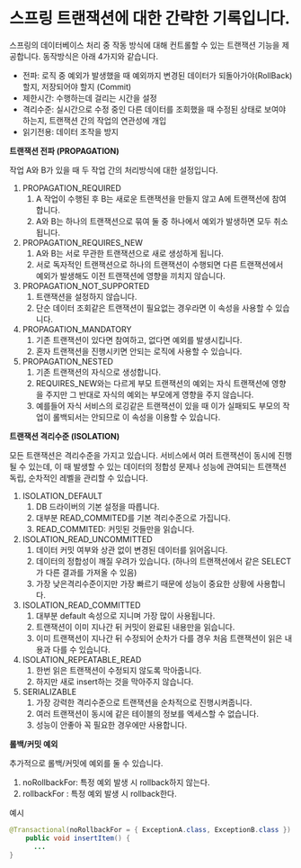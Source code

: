 # 스프링 트랜잭션에 대한 간략한 기록입니다.

스프링의 데이터베이스 처리 중 작동 방식에 대해 컨트롤할 수 있는 트랜잭션 기능을 제공합니다.
동작방식은 아래 4가지와 같습니다.

- 전파: 로직 중 예외가 발생했을 때 예외까지 변경된 데이터가 되돌아가야(RollBack) 할지, 저장되어야 할지 (Commit)
- 제한시간: 수행하는데 걸리는 시간을 설정
- 격리수준: 실시간으로 수정 중인 다른 데이터를 조회했을 때 수정된 상태로 보여야 하는지, 트랜잭션 간의 작업의 연관성에 개입
- 읽기전용: 데이터 조작을 방지

**트랜잭션 전파 (PROPAGATION)**

작업 A와 B가 있을 때 두 작업 간의 처리방식에 대한 설정입니다.

1. PROPAGATION_REQUIRED
    1. A 작업이 수행된 후 B는 새로운 트랜잭션을 만들지 않고 A에 트랜잭션에 참여합니다.
    2. A와 B는 하나의 트랜잭션으로 묶여 둘 중 하나에서 예외가 발생하면 모두 취소됩니다.
2. PROPAGATION_REQUIRES_NEW
    1. A와 B는 서로 무관한 트랜잭션으로 새로 생성하게 됩니다.
    2. 서로 독자적인 트랜잭션으로 하나의 트랜잭션이 수행되면 다른 트랜잭션에서 예외가 발생해도 이전 트랜잭션에 영향을 끼치지 않습니다.
3. PROPAGATION_NOT_SUPPORTED
    1. 트랜잭션을 설정하지 않습니다.
    2. 단순 데이터 조회같은 트랜잭션이 필요없는 경우라면 이 속성을 사용할 수 있습니다.
4. PROPAGATION_MANDATORY
    1. 기존 트랜잭션이 있다면 참여하고, 없다면 예외를 발생시킵니다.
    2. 혼자 트랜잭션을 진행시키면 안되는 로직에 사용할 수 있습니다.
5. PROPAGATION_NESTED
    1. 기존 트랜잭션의 자식으로 생성합니다.
    2. REQUIRES_NEW와는 다르게 부모 트랜잭션의 예외는 자식 트랜잭션에 영향을 주지만 그 반대로 자식의 예외는 부모에게 영향을 주지 않습니다.
    3. 예를들어 자식 서비스의 로깅같은 트랜잭션이 있을 때 이가 실패되도 부모의 작업이 롤백되서는 안되므로 이 속성을 이용할 수 있습니다.

**트랜잭션 격리수준 (ISOLATION)**

모든 트랜잭션은 격리수준을 가지고 있습니다.
서비스에서 여러 트랜잭션이 동시에 진행될 수 있는데, 이 때 발생할 수 있는 데이터의 정합성 문제나 성능에 관여되는 트랜잭션 독립, 순차적인 레벨을 관리할 수 있습니다.

1. ISOLATION_DEFAULT
    1. DB 드라이버의 기본 설정을 따릅니다.
    2. 대부분 READ_COMMITED를 기본 격리수준으로 가집니다.
    3. READ_COMMITED: 커밋된 것들만을 읽습니다.
2. ISOLATION_READ_UNCOMMITTED
    1. 데이터 커밋 여부와 상관 없이 변경된 데이터를 읽어옵니다.
    2. 데이터의 정합성이 깨질 우려가 있습니다. (하나의 트랜잭션에서 같은 SELECT가 다른 결과를 가져올 수 있음)
    3. 가장 낮은격리수준이지만 가장 빠르기 때문에 성능이 중요한 상황에 사용합니다.
3. ISOLATION_READ_COMMITTED
    1. 대부분 default 속성으로 지니며 가장 많이 사용됩니다.
    2. 트랜잭션이 이미 지나간 뒤 커밋이 완료된 내용만을 읽습니다.
    3. 이미 트랜잭션이 지나간 뒤 수정되어 순차가 다를 경우 처음 트랜잭션이 읽은 내용과 다를 수 있습니다.
4. ISOLATION_REPEATABLE_READ
    1. 한번 읽은 트랜잭션이 수정되지 않도록 막아줍니다.
    2. 하지만 새로 insert하는 것을 막아주지 않습니다.
5. SERIALIZABLE
    1. 가장 강력한 격리수준으로 트랜잭션을 순차적으로 진행시켜줍니다.
    2. 여러 트랜잭션이 동시에 같은 테이블의 정보를 엑세스할 수 없습니다.
    3. 성능이 안좋아 꼭 필요한 경우에만 사용합니다.
    

**롤백/커밋 예외**

추가적으로 롤백/커밋에 예외를 둘 수 있습니다.

1. noRollbackFor: 특정 예외 발생 시 rollback하지 않는다.
2. rollbackFor : 특정 예외 발생 시 rollback한다.

예시

```java
@Transactional(noRollbackFor = { ExceptionA.class, ExceptionB.class })
	public void insertItem() {
	  ...
}
```